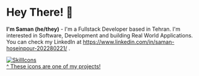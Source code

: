 # Hey There! 👋

**I'm Saman (he/they)** - I'm a Fullstack Developer based in Tehran. I'm interested in Software, Development and building Real World Applications.
You can check my LinkedIn at https://www.linkedin.com/in/saman-hoseinpour-202280221/ .

[![SkillIcons](https://skillicons.dev/icons?i=html,css,tailwind,js,react,redux,nodejs,mongodb,graphql,nest,postgresql,docker,kubernetes,redis)](https://skillicons.dev)<br/>
[^ These icons are one of my projects!](https://github.com/tandpfun/skill-icons)



